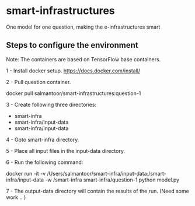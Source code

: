 # smart-infrastructures
One model for one question, making the e-infrastructures smart


## Steps to configure the environment

Note: The containers are based on TensorFlow base containers. 

1 - Install docker setup. 
https://docs.docker.com/install/

2 - Pull question container.  

docker pull salmantoor/smart-infrastructures:question-1
 
3 - Create following three directories:

   -  smart-infra
   -  smart-infra/input-data
   -  smart-infra/input-data
   
4 - Goto smart-infra directory.

5 - Place all input files in the input-data directory. 

6 - Run the following command: 

docker run  -it -v /Users/salmantoor/smart-infra/input-data:/smart-infra/input-data  -w /smart-infra smart-infra/question-1 python model.py

7 - The output-data directory will contain the results of the run. (Need some work .. )

